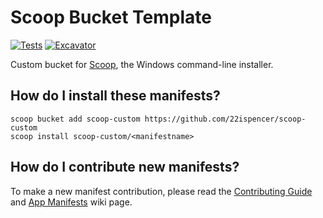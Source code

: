 # Scoop Bucket Template

[![Tests](https://github.com/22ispencer/scoop-custom/actions/workflows/ci.yml/badge.svg)](https://github.com/22ispencer/scoop-custom/actions/workflows/ci.yml) [![Excavator](https://github.com/22ispencer/scoop-custom/actions/workflows/excavator.yml/badge.svg)](https://github.com/22ispencer/scoop-custom/actions/workflows/excavator.yml)

Custom bucket for [Scoop](https://scoop.sh), the Windows command-line installer.

## How do I install these manifests?

```pwsh
scoop bucket add scoop-custom https://github.com/22ispencer/scoop-custom
scoop install scoop-custom/<manifestname>
```

## How do I contribute new manifests?

To make a new manifest contribution, please read the [Contributing
Guide](https://github.com/ScoopInstaller/.github/blob/main/.github/CONTRIBUTING.md)
and [App Manifests](https://github.com/ScoopInstaller/Scoop/wiki/App-Manifests)
wiki page.
